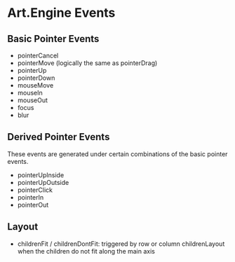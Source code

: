 # Art.Engine Events

## Basic Pointer Events

* pointerCancel
* pointerMove (logically the same as pointerDrag)
* pointerUp
* pointerDown
* mouseMove
* mouseIn
* mouseOut
* focus
* blur

## Derived Pointer Events
These events are generated under certain combinations of the basic pointer events.

* pointerUpInside
* pointerUpOutside
* pointerClick
* pointerIn
* pointerOut

## Layout
* childrenFit / childrenDontFit: triggered by row or column childrenLayout when the children do not fit along the main axis